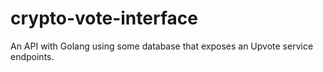 # crypto-vote-interface
An API with Golang using some database that exposes an Upvote service endpoints.
